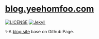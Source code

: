 # [blog.yeehomfoo.com](https://blog.yeehomfoo.com)

[![LICENSE](https://img.shields.io/badge/license-MIT-lightgrey.svg)](https://raw.githubusercontent.com/yeehomfoo/yeehomfoo.github.io/master/LICENSE)
[![Jekyll](https://img.shields.io/badge/jekyll-%3E%3D%203.6-blue.svg)](https://jekyllrb.com/)

:sparkles:A [blog site](https://blog.yeehomfoo.com) base on Github Page.
